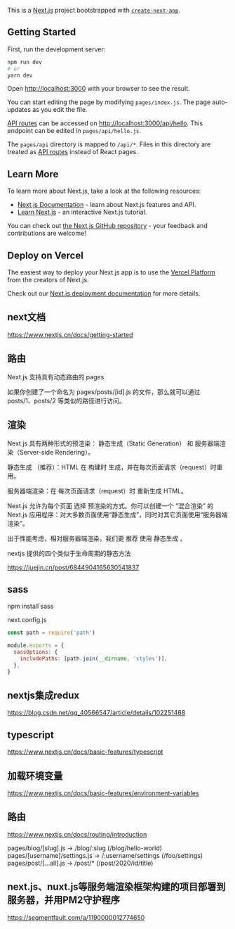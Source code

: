 This is a [Next.js](https://nextjs.org/) project bootstrapped with [`create-next-app`](https://github.com/vercel/next.js/tree/canary/packages/create-next-app).

## Getting Started

First, run the development server:

```bash
npm run dev
# or
yarn dev
```

Open [http://localhost:3000](http://localhost:3000) with your browser to see the result.

You can start editing the page by modifying `pages/index.js`. The page auto-updates as you edit the file.

[API routes](https://nextjs.org/docs/api-routes/introduction) can be accessed on [http://localhost:3000/api/hello](http://localhost:3000/api/hello). This endpoint can be edited in `pages/api/hello.js`.

The `pages/api` directory is mapped to `/api/*`. Files in this directory are treated as [API routes](https://nextjs.org/docs/api-routes/introduction) instead of React pages.

## Learn More

To learn more about Next.js, take a look at the following resources:

- [Next.js Documentation](https://nextjs.org/docs) - learn about Next.js features and API.
- [Learn Next.js](https://nextjs.org/learn) - an interactive Next.js tutorial.

You can check out [the Next.js GitHub repository](https://github.com/vercel/next.js/) - your feedback and contributions are welcome!

## Deploy on Vercel

The easiest way to deploy your Next.js app is to use the [Vercel Platform](https://vercel.com/new?utm_medium=default-template&filter=next.js&utm_source=create-next-app&utm_campaign=create-next-app-readme) from the creators of Next.js.

Check out our [Next.js deployment documentation](https://nextjs.org/docs/deployment) for more details.


## next文档

https://www.nextjs.cn/docs/getting-started

## 路由

Next.js 支持具有动态路由的 pages

如果你创建了一个命名为 pages/posts/[id].js 的文件，那么就可以通过 posts/1、posts/2 等类似的路径进行访问。

## 渲染

Next.js 具有两种形式的预渲染： 静态生成（Static Generation） 和 服务器端渲染（Server-side Rendering）。

静态生成 （推荐）：HTML 在 构建时 生成，并在每次页面请求（request）时重用。

服务器端渲染：在 每次页面请求（request）时 重新生成 HTML。

Next.js 允许为每个页面 选择 预渲染的方式。你可以创建一个 “混合渲染” 的 Next.js 应用程序：对大多数页面使用“静态生成”，同时对其它页面使用“服务器端渲染”。

出于性能考虑，相对服务器端渲染，我们更 推荐 使用 静态生成 。

nextjs 提供的四个类似于生命周期的静态方法

https://juejin.cn/post/6844904165630541837

## sass

npm install sass

next.config.js
```js
const path = require('path')

module.exports = {
  sassOptions: {
    includePaths: [path.join(__dirname, 'styles')],
  },
}
```

## nextjs集成redux

https://blog.csdn.net/qq_40566547/article/details/102251468

## typescript

https://www.nextjs.cn/docs/basic-features/typescript

## 加载环境变量

https://www.nextjs.cn/docs/basic-features/environment-variables

## 路由

https://www.nextjs.cn/docs/routing/introduction

pages/blog/[slug].js → /blog/:slug (/blog/hello-world)
pages/[username]/settings.js → /:username/settings (/foo/settings)
pages/post/[...all].js → /post/* (/post/2020/id/title)

## next.js、nuxt.js等服务端渲染框架构建的项目部署到服务器，并用PM2守护程序

https://segmentfault.com/a/1190000012774650

